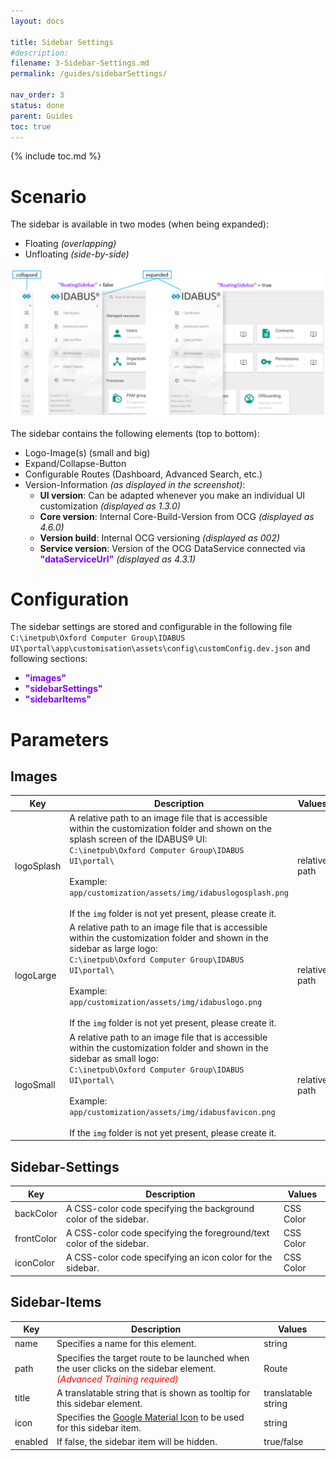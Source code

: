 ```yaml
---
layout: docs

title: Sidebar Settings
#description:
filename: 3-Sidebar-Settings.md
permalink: /guides/sidebarSettings/

nav_order: 3
status: done 
parent: Guides
toc: true
---
```


{% include toc.md %}


# Scenario

The sidebar is available in two modes (when being expanded):
- Floating _(overlapping)_
- Unfloating _(side-by-side)_

![image.png](/img/image-c5690ab5-c4b1-4070-bfb9-fe9c5534b50a.png)

The sidebar contains the following elements (top to bottom):
- Logo-Image(s) (small and big)
- Expand/Collapse-Button
- Configurable Routes (Dashboard, Advanced Search, etc.)
- Version-Information _(as displayed in the screenshot)_:
  - **UI version**: Can be adapted whenever you make an individual UI customization  _(displayed as 1.3.0)_
  - **Core version**: Internal Core-Build-Version from OCG _(displayed as 4.6.0)_
  - **Version build**: Internal OCG versioning _(displayed as 002)_
  - **Service version**: Version of the OCG DataService connected via <span style="color: #8000FC">**"dataServiceUrl"**</span> _(displayed as 4.3.1)_

# Configuration
The sidebar settings are stored and configurable in the following file
`C:\inetpub\Oxford Computer Group\IDABUS UI\portal\app\customisation\assets\config\customConfig.dev.json`
and following sections:

- <span style="color: #8000FC">**"images"**</span>
- <span style="color: #8000FC">**"sidebarSettings"**</span>
- <span style="color: #8000FC">**"sidebarItems"**</span>

# Parameters
## Images

| Key | Description | Values |
|-----|-------------|--------|
| logoSplash | A relative path to an image file that is accessible within the customization folder and shown on the splash screen of the IDABUS® UI:<br>`C:\inetpub\Oxford Computer Group\IDABUS UI\portal\`<br><br>Example: `app/customization/assets/img/idabuslogosplash.png`<br><br>If the `img` folder is not yet present, please create it. | relative path |
| logoLarge | A relative path to an image file that is accessible within the customization folder and shown in the sidebar as large logo:<br>`C:\inetpub\Oxford Computer Group\IDABUS UI\portal\`<br><br>Example: `app/customization/assets/img/idabuslogo.png`<br><br>If the `img` folder is not yet present, please create it. | relative path |
| logoSmall | A relative path to an image file that is accessible within the customization folder and shown in the sidebar as small logo:<br>`C:\inetpub\Oxford Computer Group\IDABUS UI\portal\`<br><br>Example: `app/customization/assets/img/idabusfavicon.png`<br><br>If the `img` folder is not yet present, please create it. | relative path |

## Sidebar-Settings

| Key | Description | Values |
|-----|-------------|--------|
| backColor | A CSS-color code specifying the background color of the sidebar. | CSS Color |
| frontColor | A CSS-color code specifying the foreground/text color of the sidebar. | CSS Color |
| iconColor | A CSS-color code specifying an icon color for the sidebar. | CSS Color |

## Sidebar-Items

| Key | Description | Values |
|-----|-------------|--------|
| name | Specifies a name for this element. | string |
| path | Specifies the target route to be launched when the user clicks on the sidebar element. <span style="color: red">_(Advanced Training required)_</span> | Route|
| title | A translatable string that is shown as tooltip for this sidebar element. | translatable string|
| icon | Specifies the [Google Material Icon](https://fonts.google.com/icons?style=baseline) to be used for this sidebar item. | string |
| enabled | If false, the sidebar item will be hidden. | true/false |
